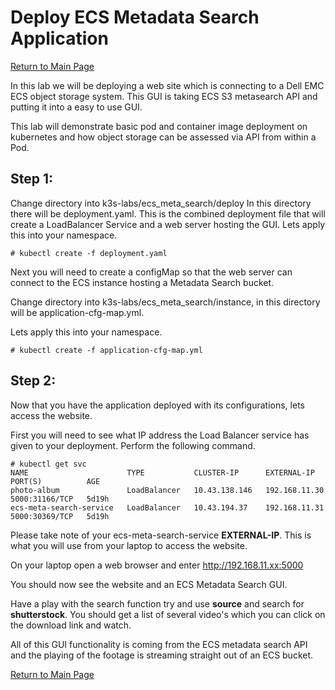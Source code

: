 # Deploy ECS Metadata Search Application
[Return to Main Page](https://github.com/chrisjen83/k3s-labs)

In this lab we will be deploying a web site which is connecting to a Dell EMC ECS object storage system.  This GUI is taking ECS S3 metasearch API and putting it into a easy to use GUI.

This lab will demonstrate basic pod and container image deployment on kubernetes and how object storage can be assessed via API from within a Pod.

## Step 1:

Change directory into k3s-labs/ecs_meta_search/deploy  In this directory there will be deployment.yaml.  This is the combined deployment file that will create a LoadBalancer Service and a web server hosting the GUI.  Lets apply this into your namespace.

```
# kubectl create -f deployment.yaml
```

Next you will need to create a configMap so that the web server can connect to the ECS instance hosting a Metadata Search bucket.

Change directory into k3s-labs/ecs_meta_search/instance, in this directory will be application-cfg-map.yml.

Lets apply this into your namespace.

```
# kubectl create -f application-cfg-map.yml
```

## Step 2:

Now that you have the application deployed with its configurations, lets access the website.

First you will need to see what IP address the Load Balancer service has given to your deployment. Perform the following command.

```
# kubectl get svc
NAME                      TYPE           CLUSTER-IP      EXTERNAL-IP     PORT(S)          AGE
photo-album               LoadBalancer   10.43.138.146   192.168.11.30   5000:31166/TCP   5d19h
ecs-meta-search-service   LoadBalancer   10.43.194.37    192.168.11.31   5000:30369/TCP   5d19h
```

Please take note of your ecs-meta-search-service **EXTERNAL-IP**.  This is what you will use from your laptop to access the website.

On your laptop open a web browser and enter http://192.168.11.xx:5000 

You should now see the website and an ECS Metadata Search GUI.

Have a play with the search function try and use **source** and search for **shutterstock**.  You should get a list of several video's which you can click on the download link and watch.

All of this GUI functionality is coming from the ECS metadata search API and the playing of the footage is streaming straight out of an ECS bucket.

[Return to Main Page](https://github.com/chrisjen83/k3s-labs)